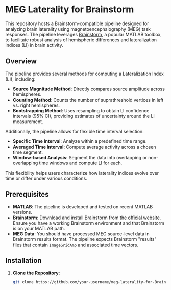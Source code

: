 # MEG Laterality for Brainstorm

This repository hosts a Brainstorm-compatible pipeline designed for analyzing brain laterality using magnetoencephalography (MEG) task responses. The pipeline leverages [Brainstorm](https://neuroimage.usc.edu/brainstorm/), a popular MATLAB toolbox, to facilitate robust analysis of hemispheric differences and lateralization indices (LI) in brain activity.

## Overview

The pipeline provides several methods for computing a Lateralization Index (LI), including:
- **Source Magnitude Method**: Directly compares source amplitude across hemispheres.
- **Counting Method**: Counts the number of suprathreshold vertices in left vs. right hemispheres.
- **Bootstrapping Method**: Uses resampling to obtain LI confidence intervals (95% CI), providing estimates of uncertainty around the LI measurement.

Additionally, the pipeline allows for flexible time interval selection:
- **Specific Time Interval**: Analyze within a predefined time range.
- **Averaged Time Interval**: Compute average activity across a chosen time segment.
- **Window-based Analysis**: Segment the data into overlapping or non-overlapping time windows and compute LI for each.

This flexibility helps users characterize how laterality indices evolve over time or differ under various conditions.

## Prerequisites

- **MATLAB**: The pipeline is developed and tested on recent MATLAB versions.
- **Brainstorm**: Download and install Brainstorm from [the official website](https://neuroimage.usc.edu/brainstorm). Ensure you have a working Brainstorm environment and that Brainstorm is on your MATLAB path.
- **MEG Data**: You should have processed MEG source-level data in Brainstorm results format. The pipeline expects Brainstorm "results" files that contain `ImageGridAmp` and associated time vectors.

## Installation

1. **Clone the Repository**:
   ```bash
   git clone https://github.com/your-username/meg-laterality-for-Brainstorm.git

